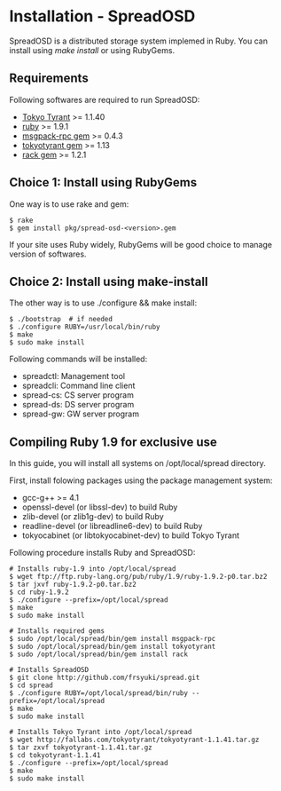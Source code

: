 Installation - SpreadOSD
========================

SpreadOSD is a distributed storage system implemed in Ruby.
You can install using *make install* or using RubyGems.


## Requirements

Following softwares are required to run SpreadOSD:

  - [Tokyo Tyrant](http://fallabs.com/tokyotyrant/) &gt;= 1.1.40
  - [ruby](http://www.ruby-lang.org/) &gt;= 1.9.1
  - [msgpack-rpc gem](http://rubygems.org/gems/msgpack-rpc) &gt;= 0.4.3
  - [tokyotyrant gem](http://rubygems.org/gems/tokyotyrant) &gt;= 1.13
  - [rack gem](http://rubygems.org/gems/rack) &gt;= 1.2.1


## Choice 1: Install using RubyGems

One way is to use rake and gem:

    $ rake
    $ gem install pkg/spread-osd-<version>.gem

If your site uses Ruby widely, RubyGems will be good choice to manage version of softwares.

## Choice 2: Install using make-install

The other way is to use ./configure && make install:

    $ ./bootstrap  # if needed
    $ ./configure RUBY=/usr/local/bin/ruby
    $ make
    $ sudo make install

Following commands will be installed:

  - spreadctl: Management tool
  - spreadcli: Command line client
  - spread-cs: CS server program
  - spread-ds: DS server program
  - spread-gw: GW server program

## Compiling Ruby 1.9 for exclusive use

In this guide, you will install all systems on /opt/local/spread directory.

First, install folowing packages using the package management system:

  - gcc-g++ &gt;= 4.1
  - openssl-devel (or libssl-dev) to build Ruby
  - zlib-devel (or zlib1g-dev) to build Ruby
  - readline-devel (or libreadline6-dev) to build Ruby
  - tokyocabinet (or libtokyocabinet-dev) to build Tokyo Tyrant

Following procedure installs Ruby and SpreadOSD:

    # Installs ruby-1.9 into /opt/local/spread
    $ wget ftp://ftp.ruby-lang.org/pub/ruby/1.9/ruby-1.9.2-p0.tar.bz2
    $ tar jxvf ruby-1.9.2-p0.tar.bz2
    $ cd ruby-1.9.2
    $ ./configure --prefix=/opt/local/spread
    $ make
    $ sudo make install
    
    # Installs required gems
    $ sudo /opt/local/spread/bin/gem install msgpack-rpc
    $ sudo /opt/local/spread/bin/gem install tokyotyrant
    $ sudo /opt/local/spread/bin/gem install rack
    
    # Installs SpreadOSD
    $ git clone http://github.com/frsyuki/spread.git
    $ cd spread
    $ ./configure RUBY=/opt/local/spread/bin/ruby --prefix=/opt/local/spread
    $ make
    $ sudo make install
    
    # Installs Tokyo Tyrant into /opt/local/spread
    $ wget http://fallabs.com/tokyotyrant/tokyotyrant-1.1.41.tar.gz
    $ tar zxvf tokyotyrant-1.1.41.tar.gz
    $ cd tokyotyrant-1.1.41
    $ ./configure --prefix=/opt/local/spread
    $ make
    $ sudo make install

